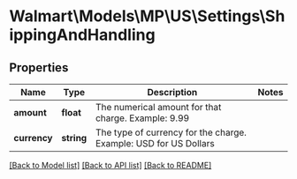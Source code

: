 # Walmart\Models\MP\US\Settings\ShippingAndHandling

## Properties

Name | Type | Description | Notes
------------ | ------------- | ------------- | -------------
**amount** | **float** | The numerical amount for that charge. Example: 9.99 |
**currency** | **string** | The type of currency for the charge. Example: USD for US Dollars |


[[Back to Model list]](./) [[Back to API list]](../../../../../README.md#supported-apis) [[Back to README]](../../../../../README.md)
